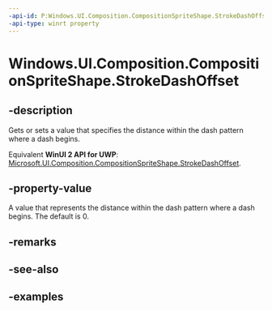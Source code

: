 ```yaml
---
-api-id: P:Windows.UI.Composition.CompositionSpriteShape.StrokeDashOffset
-api-type: winrt property
---
```


<!-- Property syntax.
public float StrokeDashOffset { get;  set; }
-->

# Windows.UI.Composition.CompositionSpriteShape.StrokeDashOffset

## -description

Gets or sets a value that specifies the distance within the dash pattern where a dash begins.

Equivalent **WinUI 2 API for UWP**: [Microsoft.UI.Composition.CompositionSpriteShape.StrokeDashOffset](/windows/winui/api/microsoft.ui.composition.compositionspriteshape.strokedashoffset).

## -property-value

A value that represents the distance within the dash pattern where a dash begins. The default is 0.

## -remarks

## -see-also

## -examples


